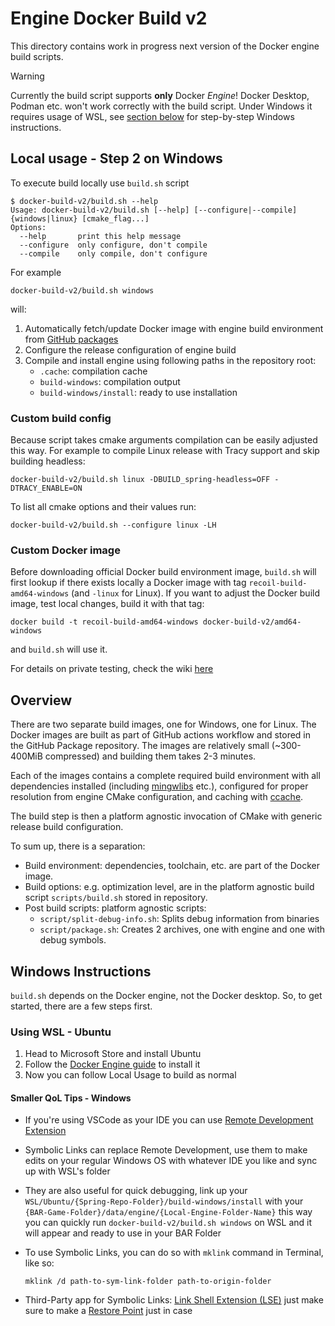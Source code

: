# Engine Docker Build v2

This directory contains work in progress next version of the Docker engine
build scripts.

> [!WARNING]  
> Currently the build script supports **only** Docker *Engine*! Docker Desktop, Podman etc. won't work correctly with the build script. Under Windows it requires usage of WSL, see [section below](#windows-instructions) for step-by-step Windows instructions. 

## Local usage - Step 2 on Windows

To execute build locally use `build.sh` script

```console
$ docker-build-v2/build.sh --help
Usage: docker-build-v2/build.sh [--help] [--configure|--compile] {windows|linux} [cmake_flag...]
Options:
  --help       print this help message
  --configure  only configure, don't compile
  --compile    only compile, don't configure
```

For example

```shell
docker-build-v2/build.sh windows
```

will:

1. Automatically fetch/update Docker image with engine build environment from
   [GitHub packages](https://github.com/beyond-all-reason?tab=packages&repo_name=spring)
2. Configure the release configuration of engine build
3. Compile and install engine using following paths in the repository root:
   - `.cache`: compilation cache
   - `build-windows`: compilation output
   - `build-windows/install`: ready to use installation

### Custom build config

Because script takes cmake arguments compilation can be easily adjusted this
way. For example to compile Linux release with Tracy support and skip building
headless:

```shell
docker-build-v2/build.sh linux -DBUILD_spring-headless=OFF -DTRACY_ENABLE=ON
```

To list all cmake options and their values run:

```shell
docker-build-v2/build.sh --configure linux -LH
```

### Custom Docker image

Before downloading official Docker build environment image, `build.sh` will
first lookup if there exists locally a Docker image with tag
`recoil-build-amd64-windows` (and `-linux` for Linux). If you want to adjust
the Docker build image, test local changes, build it with that tag:

```shell
docker build -t recoil-build-amd64-windows docker-build-v2/amd64-windows
```

and `build.sh` will use it.

For details on private testing, check the wiki [here](https://github.com/beyond-all-reason/RecoilEngine/wiki/Pre-release-testing-Checklist,-and-release-engine-checklist#private-testing)


## Overview

There are two separate build images, one for Windows, one for Linux. The Docker
images are built as part of GitHub actions workflow and stored in the GitHub
Package repository. The images are relatively small (~300-400MiB compressed)
and building them takes 2-3 minutes.

Each of the images contains a complete required build environment with all
dependencies installed (including
[mingwlibs](https://github.com/beyond-all-reason/mingwlibs64) etc.), configured
for proper resolution from engine CMake configuration, and caching with
[ccache](https://ccache.dev/).

The build step is then a platform agnostic invocation of CMake with generic
release build configuration.

To sum up, there is a separation:

- Build environment: dependencies, toolchain, etc. are part of the Docker
  image.
- Build options: e.g. optimization level, are in the platform agnostic build
  script `scripts/build.sh` stored in repository.
- Post build scripts: platform agnostic scripts:
  - `script/split-debug-info.sh`: Splits debug information from binaries
  - `script/package.sh`: Creates 2 archives, one with engine and one with
     debug symbols.



## Windows Instructions
`build.sh` depends on the Docker engine, not the Docker desktop. So, to get started, there are a few steps first.

### Using WSL - Ubuntu
1. Head to Microsoft Store and install Ubuntu
2. Follow the [Docker Engine guide](https://docs.docker.com/engine/install/ubuntu/#install-using-the-repository) to install it
3. Now you can follow Local Usage to build as normal

#### Smaller QoL Tips - Windows
- If you're using VSCode as your IDE you can use [Remote Development Extension](https://marketplace.visualstudio.com/items?itemName=ms-vscode-remote.vscode-remote-extensionpack)
  
- Symbolic Links can replace Remote Development, use them to make edits on your regular Windows OS with whatever IDE you like and sync up with WSL's folder
  
- They are also useful for quick debugging, link up your `WSL/Ubuntu/{Spring-Repo-Folder}/build-windows/install` with your `{BAR-Game-Folder}/data/engine/{Local-Engine-Folder-Name}` this way you can quickly run `docker-build-v2/build.sh windows` on WSL and it will appear and ready to use in your BAR Folder

- To use Symbolic Links, you can do so with `mklink` command in Terminal, like so:

  ```shell
  mklink /d path-to-sym-link-folder path-to-origin-folder
  ```

- Third-Party app for Symbolic Links: [Link Shell Extension (LSE)](https://schinagl.priv.at/nt/hardlinkshellext/linkshellextension.html) just make sure to make a [Restore Point](https://support.microsoft.com/en-us/windows/system-restore-a5ae3ed9-07c4-fd56-45ee-096777ecd14e#:~:text=Apply%20a%20restore%20point%20from,%E2%80%8B%E2%80%8B%E2%80%8B%E2%80%8B%E2%80%8B) just in case
